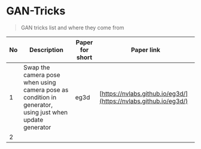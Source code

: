 # GAN-Tricks


> GAN tricks list and where they come from 

| No   | Description  | Paper for short | Paper link| 
|  ----  | ----  |  ----  | ----  |
| 1  |   Swap the camera pose when using camera pose as condition in generator, using just when update generator  | eg3d | [https://nvlabs.github.io/eg3d/](https://nvlabs.github.io/eg3d/) |
| 2  |  | 